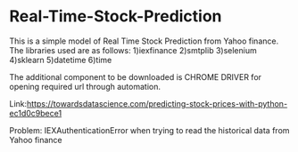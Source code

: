 # Real-Time-Stock-Prediction

This is a simple model of Real Time Stock Prediction from Yahoo finance. The libraries used are as follows:
1)iexfinance
2)smtplib
3)selenium
4)sklearn
5)datetime
6)time

The additional component to be downloaded is CHROME DRIVER for opening required url through automation.

Link:https://towardsdatascience.com/predicting-stock-prices-with-python-ec1d0c9bece1

Problem: IEXAuthenticationError when trying to read the historical data from Yahoo finance
